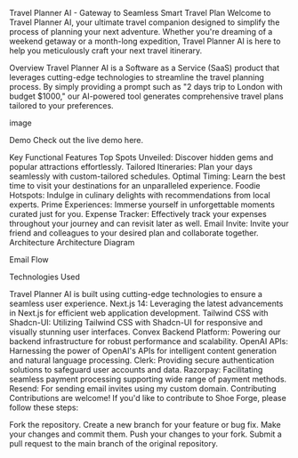 Travel Planner AI - Gateway to Seamless Smart Travel Plan
Welcome to Travel Planner AI, your ultimate travel companion designed to simplify the process of planning your next adventure. Whether you're dreaming of a weekend getaway or a month-long expedition, Travel Planner AI is here to help you meticulously craft your next travel itinerary.

Overview
Travel Planner AI is a Software as a Service (SaaS) product that leverages cutting-edge technologies to streamline the travel planning process. By simply providing a prompt such as "2 days trip to London with budget $1000," our AI-powered tool generates comprehensive travel plans tailored to your preferences.

image

Demo
Check out the live demo ﻿here.

Key Functional Features
Top Spots Unveiled: Discover hidden gems and popular attractions effortlessly.
Tailored Itineraries: Plan your days seamlessly with custom-tailored schedules.
Optimal Timing: Learn the best time to visit your destinations for an unparalleled experience.
Foodie Hotspots: Indulge in culinary delights with recommendations from local experts.
Prime Experiences: Immerse yourself in unforgettable moments curated just for you.
Expense Tracker: Effectively track your expenses throughout your journey and can revisit later as well.
Email Invite: Invite your friend and colleagues to your desired plan and collaborate together.
Architecture
Architecture Diagram

Email Flow

Technologies Used

Travel Planner AI is built using cutting-edge technologies to ensure a seamless user experience.
Next.js 14: Leveraging the latest advancements in Next.js for efficient web application development.
Tailwind CSS with Shadcn-UI: Utilizing Tailwind CSS with Shadcn-UI for responsive and visually stunning user interfaces.
Convex Backend Platform: Powering our backend infrastructure for robust performance and scalability.
OpenAI APIs: Harnessing the power of OpenAI's APIs for intelligent content generation and natural language processing.
Clerk: Providing secure authentication solutions to safeguard user accounts and data.
Razorpay: Facilitating seamless payment processing supporting wide range of payment methods.
Resend: For sending email invites using my custom domain.
Contributing
Contributions are welcome! If you'd like to contribute to Shoe Forge, please follow these steps:

Fork the repository.
Create a new branch for your feature or bug fix.
Make your changes and commit them.
Push your changes to your fork.
Submit a pull request to the main branch of the original repository.
